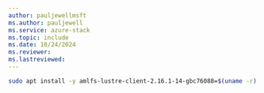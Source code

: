 ```yaml
---
author: pauljewellmsft
ms.author: pauljewell
ms.service: azure-stack
ms.topic: include
ms.date: 10/24/2024
ms.reviewer: 
ms.lastreviewed: 
---
```


```bash
sudo apt install -y amlfs-lustre-client-2.16.1-14-gbc76088=$(uname -r)
```
